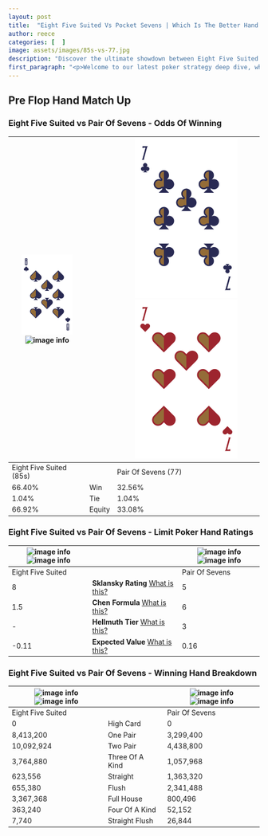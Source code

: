 ```yaml
---
layout: post
title:  "Eight Five Suited Vs Pocket Sevens | Which Is The Better Hand In Poker? A Complete Guide"
author: reece
categories: [  ]
image: assets/images/85s-vs-77.jpg
description: "Discover the ultimate showdown between Eight Five Suited and Pair Of Sevens in poker! Uncover the odds, strategies, and scenarios where one hand triumphs over the other. Get ready to up your poker game with this thrilling analysis."
first_paragraph: "<p>Welcome to our latest poker strategy deep dive, where we're pitting two distinct hands against each other in a high-stakes showdown: Eight Five Suited vs Pair Of Sevens.</p><p>In the dynamic world of poker, every decision counts, and knowing which hand holds the upper hand is key to your success at the table.</p><p>In this article, we'll dissect these two hands, explore the scenarios where one dominates the other, and equip you with the knowledge to make strategic choices that can tip the odds in your favor.</p><p>Get ready to unravel the intriguing dynamics of these poker hands and elevate your game to new heights.</p>"
---
```




[comment]: # (sp0)

## Pre Flop Hand Match Up

<div class="table hand-ratings" markdown="1"> 



### Eight Five Suited vs Pair Of Sevens - Odds Of Winning


    
| ![image info](assets/images/hand1/8.png) ![image info](assets/images/hand1/5s.png) |  | ![image info](assets/images/hand2/7.png) ![image info](assets/images/hand2/7o.png) |
| -------- | -------- | -------- |
| Eight Five Suited (85s) |  | Pair Of Sevens (77) |
| 66.40% | Win | 32.56% |
| 1.04% | Tie | 1.04% |
| 66.92% | Equity | 33.08% |




[comment]: # (sp1)



### Eight Five Suited vs Pair Of Sevens - Limit Poker Hand Ratings


    
| ![image info](https://www.riverpairs.com/assets/images/hand1/8.png) ![image info](https://www.riverpairs.com/assets/images/hand1/5s.png) |  | ![image info](https://www.riverpairs.com/assets/images/hand2/7.png) ![image info](https://www.riverpairs.com/assets/images/hand2/7o.png) |
| -------- | -------- | -------- |
| Eight Five Suited |  | Pair Of Sevens |
| 8 | **Sklansky Rating** [What is this?](/sklansky-rating-explained) | 5 |
| 1.5 | **Chen Formula** [What is this?](/chen-formula-explained) | 6 |
| - | **Hellmuth Tier** [What is this?](/Hellmuth-tier-explained) | 3 |
| -0.11 | **Expected Value** [What is this?](/expected-value-explained) | 0.16 |




[comment]: # (sp2)



### Eight Five Suited vs Pair Of Sevens - Winning Hand Breakdown


    
| ![image info](https://www.riverpairs.com/assets/images/hand1/8.png) ![image info](https://www.riverpairs.com/assets/images/hand1/5s.png) |  | ![image info](https://www.riverpairs.com/assets/images/hand2/7.png) ![image info](https://www.riverpairs.com/assets/images/hand2/7o.png) |
| -------- | -------- | -------- |
| Eight Five Suited |  | Pair Of Sevens |
| 0 | High Card | 0 |
| 8,413,200 | One Pair | 3,299,400 |
| 10,092,924 | Two Pair | 4,438,800 |
| 3,764,880 | Three Of A Kind | 1,057,968 |
| 623,556 | Straight | 1,363,320 |
| 655,380 | Flush | 2,341,488 |
| 3,367,368 | Full House | 800,496 |
| 363,240 | Four Of A Kind | 52,152 |
| 7,740 | Straight Flush | 26,844 |




[comment]: # (sp3)



</div>

[comment]: # (sp4)



[comment]: # (sp5)

